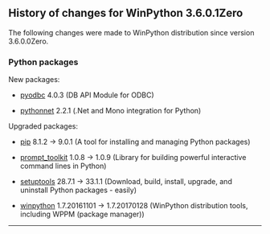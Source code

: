 ﻿## History of changes for WinPython 3.6.0.1Zero

The following changes were made to WinPython distribution since version 3.6.0.0Zero.

### Python packages

New packages:

  * [pyodbc](http://pypi.python.org/pypi/pyodbc) 4.0.3 (DB API Module for ODBC)
  * [pythonnet](http://pypi.python.org/pypi/pythonnet) 2.2.1 (.Net and Mono integration for Python)

Upgraded packages:

  * [pip](http://pypi.python.org/pypi/pip) 8.1.2 → 9.0.1 (A tool for installing and managing Python packages)
  * [prompt_toolkit](http://pypi.python.org/pypi/prompt_toolkit) 1.0.8 → 1.0.9 (Library for building powerful interactive command lines in Python)
  * [setuptools](http://pypi.python.org/pypi/setuptools) 28.7.1 → 33.1.1 (Download, build, install, upgrade, and uninstall Python packages - easily)
  * [winpython](http://winpython.github.io/) 1.7.20161101 → 1.7.20170128 (WinPython distribution tools, including WPPM (package manager))

* * *
